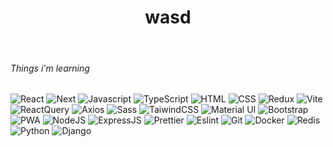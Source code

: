 <h1 align="center">wasd</h1>
<br>
<h6>Things i'm learning</h6>
<p>
  <img alt="React" src="https://img.shields.io/badge/-React-45b8d8?style=flat-square&logo=react&logoColor=white" />
  <img alt="Next" src="https://img.shields.io/badge/-Next-ffffff?style=flat-square&logo=nextdotjs&logoColor=black" />
  <img alt="Javascript" src="https://img.shields.io/badge/-Javascript-F0DB4F?style=flat-square&logo=javascript&logoColor=black" />
  <img alt="TypeScript" src="https://img.shields.io/badge/-TypeScript-007ACC?style=flat-square&logo=typescript&logoColor=white" />
  <img alt="HTML" src="https://img.shields.io/badge/-HTML-E34F26?style=flat-square&logo=html5&logoColor=white" />
  <img alt="CSS" src="https://img.shields.io/badge/-CSS-264de4?style=flat-square&logo=html5&logoColor=white" />
  <img alt="Redux" src="https://img.shields.io/badge/-Redux-764ABC?style=flat-square&logo=redux&logoColor=white" />
  <img alt="Vite" src="https://img.shields.io/badge/-Vite-ac4afe?style=flat-square&logo=vite&logoColor=white" />
  <img alt="ReactQuery" src="https://img.shields.io/badge/-React Query-f94455?style=flat-square&logo=reactquery&logoColor=white" />
  <img alt="Axios" src="https://img.shields.io/badge/-Axios-5a29e4?style=flat-square&logo=axios&logoColor=white" />
  <img alt="Sass" src="https://img.shields.io/badge/-Sass-CC6699?style=flat-square&logo=sass&logoColor=white" />
  <img alt="TaiwindCSS" src="https://img.shields.io/badge/-Tailwind CSS-38bdf8?style=flat-square&logo=tailwindcss&logoColor=white" />
  <img alt="Material UI" src="https://img.shields.io/badge/-Material UI-067ef8?style=flat-square&logo=mui&logoColor=white" />
  <img alt="Bootstrap" src="https://img.shields.io/badge/-Bootstrap-8712fe?style=flat-square&logo=bootstrap&logoColor=white" />
  <img alt="PWA" src="https://img.shields.io/badge/-PWA-5a06c9?style=flat-square&logo=pwa&logoColor=white" />
  <img alt="NodeJS" src="https://img.shields.io/badge/-NodeJS-43853d?style=flat-square&logo=noedotjs&logoColor=white" />
  <img alt="ExpressJS" src="https://img.shields.io/badge/-ExpressJS-ffffff?style=flat-square&logo=express&logoColor=black" />
  <img alt="Prettier" src="https://img.shields.io/badge/-Prettier-F7B93E?style=flat-square&logo=prettier&logoColor=black" />
  <img alt="Eslint" src="https://img.shields.io/badge/-Eslint-4b32c2?style=flat-square&logo=eslint&logoColor=white" />
  <img alt="Git" src="https://img.shields.io/badge/-Git-F05032?style=flat-square&logo=git&logoColor=white" />
  <img alt="Docker" src="https://img.shields.io/badge/-Docker-2297ef?style=flat-square&logo=docker&logoColor=white" />
  <img alt="Redis" src="https://img.shields.io/badge/-Redis-d82c20?style=flat-square&logo=redis&logoColor=white" />
  <img alt="Python" src="https://img.shields.io/badge/-Python-0073a4?style=flat-square&logo=python&logoColor=white" />
  <img alt="Django" src="https://img.shields.io/badge/-Django-002b1a?style=flat-square&logo=django&logoColor=white" />
</p>
</p>
